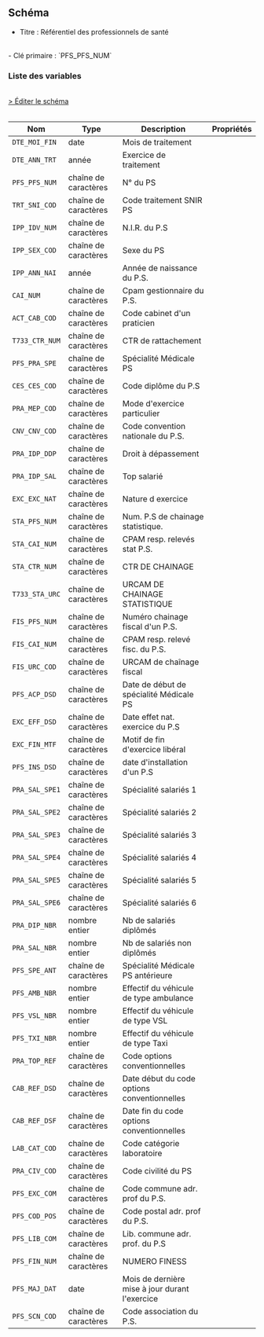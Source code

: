 ## Schéma

- Titre : Référentiel des professionnels de santé
<br />
- Clé primaire : `PFS_PFS_NUM`

### Liste des variables
<br />
<div>
    <a href="https://gitlab.com/healthdatahub/schema-snds/edit/master/schemas/DCIR_DCIRS/DA_PRA_R.json"  
    arget="_blank" rel="noopener noreferrer">> Éditer le schéma</a>
    <OutboundLink />
</div>
<br />

Nom|Type|Description|Propriétés
-|-|-|-
`DTE_MOI_FIN`|date|Mois de traitement||
`DTE_ANN_TRT`|année|Exercice de traitement||
`PFS_PFS_NUM`|chaîne de caractères|N° du PS||
`TRT_SNI_COD`|chaîne de caractères|Code traitement SNIR PS||
`IPP_IDV_NUM`|chaîne de caractères|N.I.R. du P.S||
`IPP_SEX_COD`|chaîne de caractères|Sexe du PS||
`IPP_ANN_NAI`|année|Année de naissance du P.S.||
`CAI_NUM`|chaîne de caractères|Cpam gestionnaire du P.S.||
`ACT_CAB_COD`|chaîne de caractères|Code cabinet d&#x27;un praticien||
`T733_CTR_NUM`|chaîne de caractères|CTR de rattachement||
`PFS_PRA_SPE`|chaîne de caractères|Spécialité Médicale PS||
`CES_CES_COD`|chaîne de caractères|Code diplôme du P.S||
`PRA_MEP_COD`|chaîne de caractères|Mode d&#x27;exercice particulier||
`CNV_CNV_COD`|chaîne de caractères|Code convention nationale du P.S.||
`PRA_IDP_DDP`|chaîne de caractères|Droit à dépassement||
`PRA_IDP_SAL`|chaîne de caractères|Top salarié||
`EXC_EXC_NAT`|chaîne de caractères|Nature d exercice||
`STA_PFS_NUM`|chaîne de caractères|Num. P.S de chainage statistique.||
`STA_CAI_NUM`|chaîne de caractères|CPAM resp. relevés stat P.S.||
`STA_CTR_NUM`|chaîne de caractères|CTR DE CHAINAGE||
`T733_STA_URC`|chaîne de caractères|URCAM DE CHAINAGE STATISTIQUE||
`FIS_PFS_NUM`|chaîne de caractères|Numéro chainage fiscal d&#x27;un P.S.||
`FIS_CAI_NUM`|chaîne de caractères|CPAM resp. relevé fisc. du P.S.||
`FIS_URC_COD`|chaîne de caractères|URCAM de chaînage fiscal||
`PFS_ACP_DSD`|chaîne de caractères|Date de début de spécialité Médicale PS||
`EXC_EFF_DSD`|chaîne de caractères|Date effet nat. exercice du P.S||
`EXC_FIN_MTF`|chaîne de caractères|Motif de fin d&#x27;exercice libéral||
`PFS_INS_DSD`|chaîne de caractères|date d&#x27;installation d&#x27;un P.S||
`PRA_SAL_SPE1`|chaîne de caractères|Spécialité salariés 1||
`PRA_SAL_SPE2`|chaîne de caractères|Spécialité salariés 2||
`PRA_SAL_SPE3`|chaîne de caractères|Spécialité salariés 3||
`PRA_SAL_SPE4`|chaîne de caractères|Spécialité salariés 4||
`PRA_SAL_SPE5`|chaîne de caractères|Spécialité salariés 5||
`PRA_SAL_SPE6`|chaîne de caractères|Spécialité salariés 6||
`PRA_DIP_NBR`|nombre entier|Nb de salariés diplômés||
`PRA_SAL_NBR`|nombre entier|Nb de salariés non diplômés||
`PFS_SPE_ANT`|chaîne de caractères|Spécialité Médicale PS antérieure||
`PFS_AMB_NBR`|nombre entier|Effectif du véhicule de type ambulance||
`PFS_VSL_NBR`|nombre entier|Effectif du véhicule de type VSL||
`PFS_TXI_NBR`|nombre entier|Effectif du véhicule de type Taxi||
`PRA_TOP_REF`|chaîne de caractères|Code options conventionnelles||
`CAB_REF_DSD`|chaîne de caractères|Date début du code options conventionnelles||
`CAB_REF_DSF`|chaîne de caractères|Date fin du code options conventionnelles||
`LAB_CAT_COD`|chaîne de caractères|Code catégorie laboratoire||
`PRA_CIV_COD`|chaîne de caractères|Code civilité du PS||
`PFS_EXC_COM`|chaîne de caractères|Code commune adr. prof du P.S.||
`PFS_COD_POS`|chaîne de caractères|Code postal adr. prof du P.S.||
`PFS_LIB_COM`|chaîne de caractères|Lib. commune adr. prof. du P.S||
`PFS_FIN_NUM`|chaîne de caractères|NUMERO FINESS||
`PFS_MAJ_DAT`|date|Mois de dernière mise à jour durant l&#x27;exercice||
`PFS_SCN_COD`|chaîne de caractères|Code association du P.S.||

